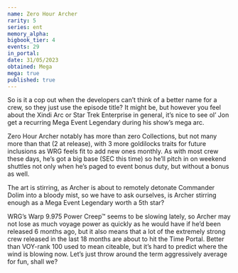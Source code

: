 ```yaml
---
name: Zero Hour Archer
rarity: 5
series: ent
memory_alpha:
bigbook_tier: 4
events: 29
in_portal:
date: 31/05/2023
obtained: Mega
mega: true
published: true
---
```


So is it a cop out when the developers can’t think of a better name for a crew, so they just use the episode title?  It might be, but however you feel about the Xindi Arc or Star Trek Enterprise in general, it’s nice to see ol’ Jon get a recurring Mega Event Legendary during his show’s mega arc.

Zero Hour Archer notably has more than zero Collections, but not many more than that (2 at release), with 3 more goldilocks traits for future inclusions as WRG feels fit to add new ones monthly.  As with most crew these days, he’s got a big base (SEC this time) so he’ll pitch in on weekend shuttles not only when he’s paged to event bonus duty, but without a bonus as well.

The art is stirring, as Archer is about to remotely detonate Commander Dolim into a bloody mist, so we have to ask ourselves, is Archer stirring enough as a Mega Event Legendary worth a 5th star?

WRG’s Warp 9.975 Power Creep™ seems to be slowing lately, so Archer may not lose as much voyage power as quickly as he would have if he’d been released 6 months ago, but it also means that a lot of the extremely strong crew released in the last 18 months are about to hit the Time Portal.  Better than VOY-rank 100 used to mean citeable, but it’s hard to predict where the wind is blowing now.  Let’s just throw around the term aggressively average for fun, shall we?
